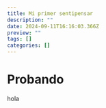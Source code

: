 ```yaml
---
title: Mi primer sentipensar
description: ""
date: 2024-09-11T16:16:03.366Z
preview: ""
tags: []
categories: []
---
```


# Probando
hola